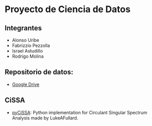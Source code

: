 # Proyecto de Ciencia de Datos

## Integrantes
- Alonso Uribe
- Fabrizzio Pezzolla
- Israel Astudillo
- Rodrigo Molina

## Repositorio de datos:
- [Google Drive](https://drive.google.com/drive/folders/1921PmK4MH-ttoz9gJdE00I1X0UiyZwg4?usp=drive_link)

## CiSSA
- [pyCiSSA](https://github.com/LukeAFullard/pyCiSSA.git): Python implementation for Circulant Singular Spectrum Analysis made by LukeAFullard.